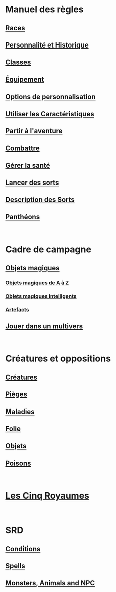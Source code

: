 
<!--Generic-->

# Manuel des règles

<!-- ## [Création du personnage] -->

## [Races](races_hd.md)

## [Personnalité et Historique](personnality_background_hd.md)

## [Classes](classes_hd.md)

## [Équipement](equipment_hd.md)

## [Options de personnalisation](custom_options_hd.md)

## [Utiliser les Caractéristiques](abilities_hd.md)

## [Partir à l'aventure](adventure_hd.md)

## [Combattre](combat_hd.md)

## [Gérer la santé](manage_health_hd.md)

## [Lancer des sorts](spellcasting_hd.md)

## [Description des Sorts](spells_hd.md)

## [Panthéons](pantheons_hd.md)

<br>

# Cadre de campagne

## [Objets magiques](magicitems_hd.md)

### [Objets magiques de A à Z](magicitems_az_hd.md)

### [Objets magiques intelligents](sentient_magicitems_hd.md)

### [Artefacts](artifacts_hd.md)

## [Jouer dans un multivers](planes_hd.md)

<br>

# Créatures et oppositions

## [Créatures](monsters_hd.md)

## [Pièges](traps_hd.md)

## [Maladies](diseases_hd.md)

## [Folie](madness_hd.md)

## [Objets](objects_hd.md)

## [Poisons](poisons_hd.md)

<br>

# [Les Cinq Royaumes](l5r_index_hd.md)

<br>

# SRD

## [Conditions](conditions_vo.md)

## [Spells](spells_vo.md)

## [Monsters, Animals and NPC](monsters_vo.md)

<!--  <br># [Sandbox](sandbox.md) -->

<!--/Generic-->
